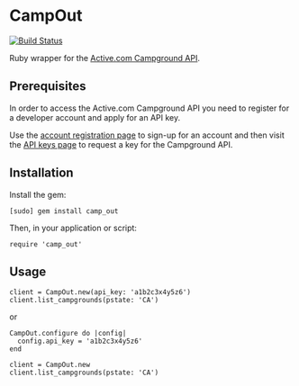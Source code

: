 # CampOut

[![Build Status](https://secure.travis-ci.org/bdehamer/camp_out.png?branch=master)](http://travis-ci.org/bdehamer/camp_out)


Ruby wrapper for the [Active.com Campground API](http://developer.active.com/docs/read/Campground_APIs). 

## Prerequisites

In order to access the Active.com Campground API you need to register for a
developer account and apply for an API key.

Use the [account registration page](http://developer.active.com/member/register) to
sign-up for an account and then visit the [API keys page](http://developer.active.com/apps/mykeys) to request a key for the Campground API.

## Installation

Install the gem:

    [sudo] gem install camp_out

Then, in your application or script:

    require 'camp_out'

## Usage

    client = CampOut.new(api_key: 'a1b2c3x4y5z6')
    client.list_campgrounds(pstate: 'CA')

or 

    CampOut.configure do |config|
      config.api_key = 'a1b2c3x4y5z6'
    end

    client = CampOut.new
    client.list_campgrounds(pstate: 'CA')

